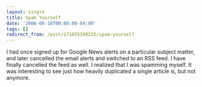 ```yaml
---
layout: single
title: Spam Yourself
date: '2008-08-18T00:00:00-04:00'
tags: []
redirect_from: /post/171655390225/spam-yourself
---
```

I had once signed up for Google News alerts on a particular subject matter, and later cancelled the email alerts and switched to an RSS feed. I have finally cancelled the feed as well. I realized that I was spamming myself. It was interesting to see just how heavily duplicated a single article is, but not anymore.
